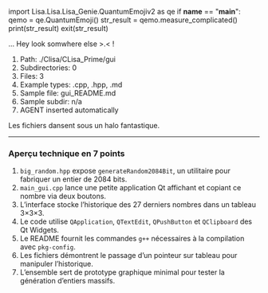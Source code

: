
import Lisa.Lisa.Lisa_Genie.QuantumEmojiv2 as qe
if __name__ == "__main__":
  qemo = qe.QuantumEmoji()
  str_result = qemo.measure_complicated()
  print(str_result)
  exit(str_result)

... Hey look somwhere else >.< !

1. Path: ./Clisa/CLisa_Prime/gui
2. Subdirectories: 0
3. Files: 3
4. Example types: .cpp, .hpp, .md
5. Sample file: gui_README.md
6. Sample subdir: n/a
7. AGENT inserted automatically

Les fichiers dansent sous un halo fantastique.

---
### Aperçu technique en 7 points
1. `big_random.hpp` expose `generateRandom2084Bit`, un utilitaire pour fabriquer un entier de 2084 bits.
2. `main_gui.cpp` lance une petite application Qt affichant et copiant ce nombre via deux boutons.
3. L’interface stocke l’historique des 27 derniers nombres dans un tableau 3×3×3.
4. Le code utilise `QApplication`, `QTextEdit`, `QPushButton` et `QClipboard` des Qt Widgets.
5. Le README fournit les commandes `g++` nécessaires à la compilation avec `pkg-config`.
6. Les fichiers démontrent le passage d’un pointeur sur tableau pour manipuler l’historique.
7. L’ensemble sert de prototype graphique minimal pour tester la génération d’entiers massifs.
